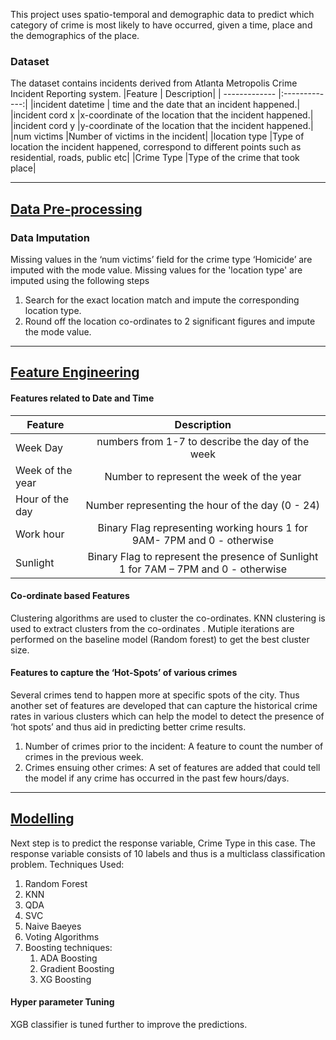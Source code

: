This project uses spatio-temporal and demographic data to predict which category of crime is most likely to have occurred, given a time, place and the demographics of the place. 

### Dataset
The dataset contains incidents derived from Atlanta Metropolis Crime Incident Reporting system.
|Feature | Description|
| ------------- |:-------------:|
|incident datetime | time and the date that an incident happened.|
|incident cord x |x-coordinate of the location that the incident happened.|
|incident cord y |y-coordinate of the location that the incident happened.|
|num victims |Number of victims in the incident|
|location type |Type of location the incident happened, correspond to different points such as residential, roads, public etc|
|Crime Type |Type of the crime that took place|

***
## [Data Pre-processing](https://github.com/siddhantmaharana/atlanta-crime-prediction/blob/master/Data_Preprocessing.ipynb) 


### Data Imputation

Missing values in the ‘num victims’ field for the crime type ‘Homicide’ are imputed with the mode value.
Missing values for the 'location type' are imputed using the following steps
1. Search for the exact location match and impute the corresponding location type. 
2. Round off the location co-ordinates to 2 significant figures and impute the mode value.

***
## [Feature Engineering](https://github.com/siddhantmaharana/atlanta-crime-prediction/blob/master/Feature_Engineering.ipynb)

#### Features related to Date and Time

|Feature|Description
| ------------- |:-------------:|
|Week Day|numbers from 1-7 to describe the day of the week
|Week of the year| Number to represent the week of the year
|Hour of the day |Number representing the hour of the day (0 - 24)
|Work hour |Binary Flag representing working hours 1 for 9AM- 7PM and 0 - otherwise
|Sunlight|Binary Flag to represent the presence of Sunlight 1 for 7AM – 7PM and  0 - otherwise

#### Co-ordinate based Features
Clustering algorithms are used to cluster the co-ordinates.
KNN clustering is used to extract clusters from the co-ordinates . Mutiple iterations are performed on the baseline model (Random forest) to get the best cluster size.

#### Features to capture the ‘Hot-Spots’ of various crimes
Several crimes tend to happen more at specific spots of the city. Thus another set of features are developed that can capture the historical crime rates in various clusters which can help the model to detect the presence of ‘hot spots’ and thus aid in predicting better crime results.
1. Number of crimes prior to the incident: A feature to count the number of crimes in the previous week.
2. Crimes ensuing other crimes: A set of features are added that could tell the model if any crime has occurred in the past few hours/days.

***
## [Modelling](https://github.com/siddhantmaharana/atlanta-crime-prediction/blob/master/Modelling.ipynb)

Next step is to predict the response variable, Crime Type in this case.
The response variable consists of 10 labels and thus is a multiclass classification problem. Techniques Used:
1. Random Forest
2. KNN
3. QDA
4. SVC
5. Naive Baeyes
6. Voting Algorithms
7. Boosting techniques:
	1. ADA Boosting
	2. Gradient Boosting
	3. XG Boosting

#### Hyper parameter Tuning
XGB classifier is tuned further to improve the predictions.


